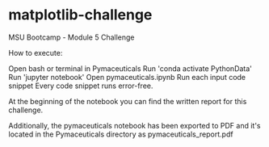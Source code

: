 # matplotlib-challenge
MSU Bootcamp - Module 5 Challenge

How to execute:

Open bash or terminal in Pymaceuticals
Run 'conda activate PythonData'
Run 'jupyter notebook'
Open pymaceuticals.ipynb
Run each input code snippet
Every code snippet runs error-free.

At the beginning of the notebook you can find the written report for this challenge.

Additionally, the pymaceuticals notebook has been exported to PDF and it's located in the Pymaceuticals directory as pymaceuticals_report.pdf